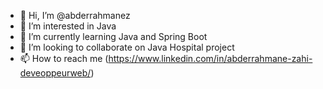 - 👋 Hi, I’m @abderrahmanez
- 👀 I’m interested in Java
- 🌱 I’m currently learning Java and Spring Boot
- 💞️ I’m looking to collaborate on Java Hospital project
- 📫 How to reach me (https://www.linkedin.com/in/abderrahmane-zahi-deveoppeurweb/)

<!---
abderrahmanez/abderrahmanez is a ✨ special ✨ repository because its `README.md` (this file) appears on your GitHub profile.
You can click the Preview link to take a look at your changes.
--->
